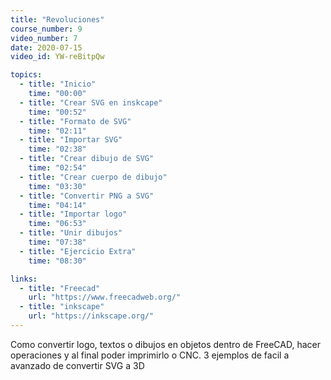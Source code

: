 ```yaml
---
title: "Revoluciones"
course_number: 9
video_number: 7
date: 2020-07-15
video_id: YW-reBitpQw

topics:
  - title: "Inicio"
    time: "00:00"
  - title: "Crear SVG en inskcape"
    time: "00:52"
  - title: "Formato de SVG"
    time: "02:11"
  - title: "Importar SVG"
    time: "02:38"
  - title: "Crear dibujo de SVG"
    time: "02:54"
  - title: "Crear cuerpo de dibujo"
    time: "03:30"
  - title: "Convertir PNG a SVG"
    time: "04:14"
  - title: "Importar logo"
    time: "06:53"
  - title: "Unir dibujos"
    time: "07:38"
  - title: "Ejercicio Extra"
    time: "08:30"

links:
  - title: "Freecad"
    url: "https://www.freecadweb.org/"
  - title: "inkscape"
    url: "https://inkscape.org/"
---
```


Como convertir logo, textos o dibujos en objetos dentro de FreeCAD, hacer operaciones y al final poder imprimirlo o CNC. 3 ejemplos de facil a avanzado de convertir SVG a 3D
